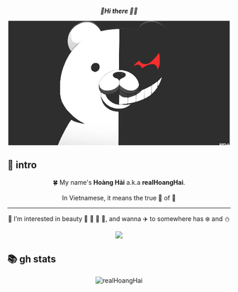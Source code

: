 <div align="center">

  *🚀<b>Hi there 👋</b>🚀*

</div>

<div align="center">
        <img src="monokuma.gif">
</div>

## 🐶 intro

<div align="center">

🍀 My name's **Hoàng Hải** a.k.a **realHoangHai**.<br/><br/>
In Vietnamese, it means the true 👑 of 🌊<br/><hr>
👀 I’m interested in beauty 🌸 🌹 🌻 🌼, and wanna ✈️ to somewhere has ❄️ and ⛄

</div>

<div align="center">
 
<img src="https://typograssy.deno.dev/api?text=Vietnam%20vo%20dich.%20%20%20%20%20%20&l0=fff5f5&l1=e9c5c5&l2=cb7979&l3=daaaaa&l4=7e1a1a&frame=cb7979&speed=100"/>

</div>

## 📚 gh stats

<div align="center"><img align="center" src="https://github-readme-stats.vercel.app/api?username=realHoangHai&show_icons=true&locale=en&layout=compact&hide_border=true&theme=nord&show_icons=true&bg_color=a83e28&icon_color=f7f2f6&text_color=faec9b&title_color=d9bb25&count_private=true" alt="realHoangHai" href="https://github.com/realHoangHai" /></div>

